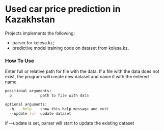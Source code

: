 
# Used car price prediction in Kazakhstan

Projects implements the following:
- parser for kolesa.kz;
- predictive model training code on dataset from kolesa.kz.


### How To Use

Enter full or relative path for file with the data. If a file with the data does not exist, the program will create new dataset and name it with the entered name.

```sh
positional arguments:
  p             path to file with data

optional arguments:
  -h, --help    show this help message and exit
  --update [u]  update dataset
```
if --update is set,  parser will start to update the existing dataset
